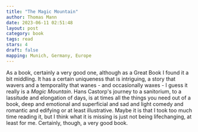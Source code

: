 ```yaml
---
title: "The Magic Mountain"
author: Thomas Mann
date: 2023-06-11 02:51:48
layout: post
category: book
tags: read
stars: 4
draft: false
mapping: Munich, Germany, Europe
---
```


As a book, certainly a very good one, although as a Great Book I found it a bit middling. It has a certain uniqueness that is intriguing, a story that wavers and a temporality that wanes - and occasionally waxes - I guess it really is a _Magic Mountain_. Hans Castorp's journey to a sanitorium, to a lassitude and elongation of days, is at times all the things you need out of a book, deep and emotional and superficial and sad and light comedy and romantic and edifying or at least illustrative. Maybe it is that I took too much time reading it, but I think what it is missing is just not being lifechanging, at least for me. Certainly, though, a very good book.
